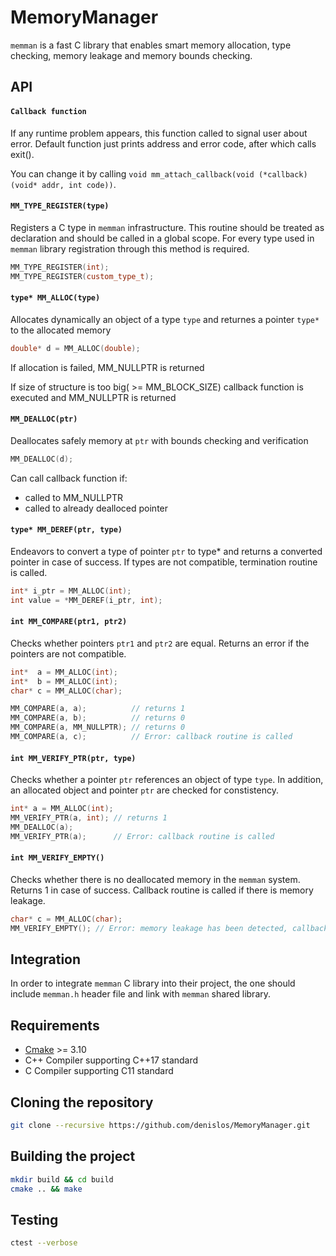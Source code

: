 # MemoryManager

`memman` is a fast C library that enables smart memory allocation, type checking, memory leakage and memory bounds checking. 

## API

#### `Callback funсtion` ####
If any runtime problem appears, this function called to signal user about error. Default function just prints address and error code, after which calls exit(). 

You can change it by calling `void mm_attach_callback(void (*callback)(void* addr, int code))`.

 
#### `MM_TYPE_REGISTER(type)` ####
Registers a C type in `memman` infrastructure. This routine should be treated as declaration and should be called in a global scope. For every type used in `memman` library registration through this method is required.

````C++
MM_TYPE_REGISTER(int);
MM_TYPE_REGISTER(custom_type_t);
````

#### `type* MM_ALLOC(type)` ####
Allocates dynamically an object of a type `type` and returnes a pointer `type*` to the allocated memory

````C++
double* d = MM_ALLOC(double);
````

If allocation is failed, MM_NULLPTR is returned

If size of structure is too big( >= MM_BLOCK_SIZE) callback function is executed and MM_NULLPTR is returned

#### `MM_DEALLOC(ptr)` ####
Deallocates safely memory at `ptr` with bounds checking and verification



````C++
MM_DEALLOC(d);
````

Can call callback function if:
* called to MM_NULLPTR
* called to already dealloced pointer
#### `type* MM_DEREF(ptr, type)` ####
Endeavors to convert a type of pointer `ptr` to type* and returns a converted pointer in case of success. If types are not compatible, termination routine is called.

````C++
int* i_ptr = MM_ALLOC(int);
int value = *MM_DEREF(i_ptr, int);
````
#### `int MM_COMPARE(ptr1, ptr2)` ####
Checks whether pointers `ptr1` and `ptr2` are equal. Returns an error if the pointers are not compatible.

````C++
int*  a = MM_ALLOC(int);
int*  b = MM_ALLOC(int);
char* c = MM_ALLOC(char);

MM_COMPARE(a, a);          // returns 1
MM_COMPARE(a, b);          // returns 0
MM_COMPARE(a, MM_NULLPTR); // returns 0
MM_COMPARE(a, c);          // Error: callback routine is called
````

#### `int MM_VERIFY_PTR(ptr, type)` ####
Checks whether a pointer `ptr` references an object of type `type`. In addition, an allocated object and pointer `ptr` are checked for constistency.

````C++
int* a = MM_ALLOC(int);
MM_VERIFY_PTR(a, int); // returns 1
MM_DEALLOC(a);
MM_VERIFY_PTR(a);      // Error: callback routine is called
````

#### `int MM_VERIFY_EMPTY()` ####
Checks whether there is no deallocated memory in the `memman` system. Returns 1 in case of success. Callback routine is called if there is memory leakage.

````C++
char* c = MM_ALLOC(char);
MM_VERIFY_EMPTY(); // Error: memory leakage has been detected, callback routine will be invoked
````

## Integration

In order to integrate `memman` C library into their project, the one should include `memman.h` header file and link with `memman` shared library. 

## Requirements
*   [Cmake](https://cmake.org/) >= 3.10
*   C++ Compiler supporting C++17 standard
*   C Compiler supporting C11 standard

## Cloning the repository

````bash
git clone --recursive https://github.com/denislos/MemoryManager.git
````

## Building the project

````bash
mkdir build && cd build
cmake .. && make
````

## Testing

````bash
ctest --verbose
````
